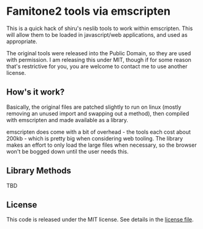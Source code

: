 # Famitone2 tools via emscripten

This is a quick hack of shiru's neslib tools to work within emscripten. This will allow them to be loaded
in javascript/web applications, and used as appropriate. 

The original tools were released into the Public Domain, so they are used with permission. I am releasing
this under MIT, though if for some reason that's restrictive for you, you are welcome to contact me to use
another license. 

## How's it work?

Basically, the original files are patched slightly to run on linux (mostly removing an unused import and swapping
out a method), then compiled with emscripten and made available as a library.

emscripten does come with a bit of overhead - the tools each cost about 200kb - which is pretty big when considering
web tooling. The library makes an effort to only load the large files when necessary, so the browser won't be bogged
down until the user needs this.

## Library Methods

TBD

## License 

This code is released under the MIT license. See details in the [license file](./LICENSE).